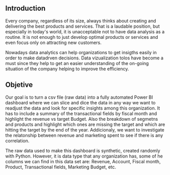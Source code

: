 ## Introduction

Every company, regardless of its size, always thinks about creating and delivering the best
products and services. That is a laudable position, but especially in today's world, it is
unacceptable not to have data analysis as a routine. It is not enough to just develop optimal
products or services and even focus only on attracting new customers.

Nowadays data analytics can help organizations to get insigths easily in order to make datadrven decisions. Data vizualization tolos have become a must since they help to get an easier understanding of the on-going situation of the company helping to improve the efficiency.

## Objetive

Our goal is to turn a csv file (raw data) into a fully automated Power BI dashboard where we
can slice and dice the data in any way we want to readjust the data and look for specific
insights among this organization. It has to include a summary of the transactional fields by
fiscal month and highlight the revenue vs target Budget. Also the breakdown of segmetns
and products and highlight which ones are missing the target and which are hitting the
target by the end of the year. Addicionaly, we want to investigate the relatonship between
revenue and marketing spent to see if there is any correlation.

The raw data used to make this dashboard is synthetic, created randomly with Python.
However, it is data type that any organization has, some of he columns we can find in this
data set are: Revenue, Account, Fiscal month, Product, Transactional fields, Marketing
Budget, etc.

